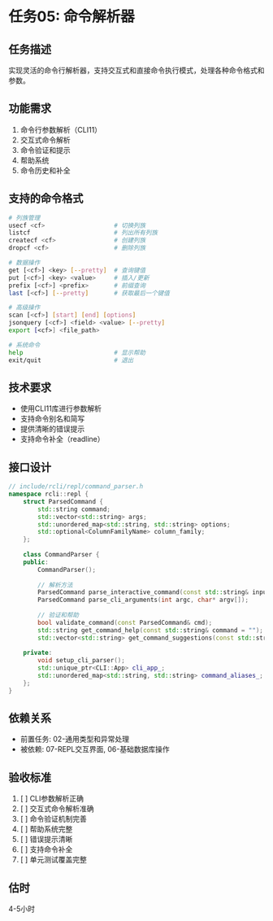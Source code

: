 # 任务05: 命令解析器

## 任务描述
实现灵活的命令行解析器，支持交互式和直接命令执行模式，处理各种命令格式和参数。

## 功能需求
1. 命令行参数解析（CLI11）
2. 交互式命令解析
3. 命令验证和提示
4. 帮助系统
5. 命令历史和补全

## 支持的命令格式
```bash
# 列族管理
usecf <cf>                   # 切换列族
listcf                       # 列出所有列族
createcf <cf>                # 创建列族
dropcf <cf>                  # 删除列族

# 数据操作
get [<cf>] <key> [--pretty]  # 查询键值
put [<cf>] <key> <value>     # 插入/更新
prefix [<cf>] <prefix>       # 前缀查询
last [<cf>] [--pretty]       # 获取最后一个键值

# 高级操作
scan [<cf>] [start] [end] [options]
jsonquery [<cf>] <field> <value> [--pretty]
export [<cf>] <file_path>

# 系统命令
help                         # 显示帮助
exit/quit                    # 退出
```

## 技术要求
- 使用CLI11库进行参数解析
- 支持命令别名和简写
- 提供清晰的错误提示
- 支持命令补全（readline）

## 接口设计
```cpp
// include/rcli/repl/command_parser.h
namespace rcli::repl {
    struct ParsedCommand {
        std::string command;
        std::vector<std::string> args;
        std::unordered_map<std::string, std::string> options;
        std::optional<ColumnFamilyName> column_family;
    };
    
    class CommandParser {
    public:
        CommandParser();
        
        // 解析方法
        ParsedCommand parse_interactive_command(const std::string& input);
        ParsedCommand parse_cli_arguments(int argc, char* argv[]);
        
        // 验证和帮助
        bool validate_command(const ParsedCommand& cmd);
        std::string get_command_help(const std::string& command = "");
        std::vector<std::string> get_command_suggestions(const std::string& partial);
        
    private:
        void setup_cli_parser();
        std::unique_ptr<CLI::App> cli_app_;
        std::unordered_map<std::string, std::string> command_aliases_;
    };
}
```

## 依赖关系
- 前置任务: 02-通用类型和异常处理
- 被依赖: 07-REPL交互界面, 06-基础数据库操作

## 验收标准
1. [ ] CLI参数解析正确
2. [ ] 交互式命令解析准确
3. [ ] 命令验证机制完善
4. [ ] 帮助系统完整
5. [ ] 错误提示清晰
6. [ ] 支持命令补全
7. [ ] 单元测试覆盖完整

## 估时
4-5小时 